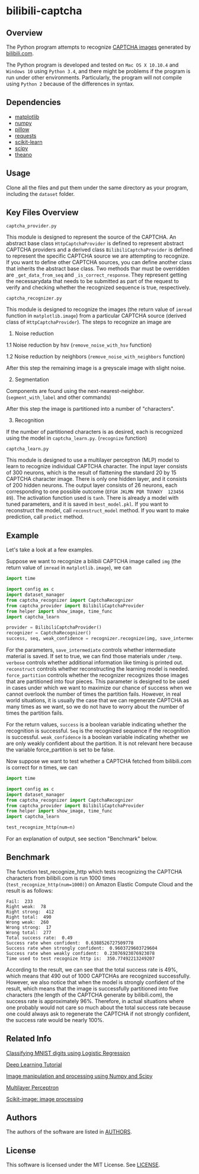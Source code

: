 # bilibili-captcha

## Overview

The Python program attempts to recognize [CAPTCHA images](http://www.bilibili.com/captcha) generated by [bilibili.com](http://www.bilibili.com/).

The Python program is developed and tested on `Mac OS X 10.10.4` and `Windows 10` using `Python 3.4`, and there might be
problems if the program is run under other environments. Particularly, the program will not compile using `Python 2` because of the differences in syntax.

## Dependencies

- [matplotlib](http://matplotlib.org)
- [numpy](http://www.numpy.org)
- [pillow](https://python-pillow.github.io/)
- [requests](http://www.python-requests.org/en/latest)
- [scikit-learn](http://scikit-learn.org/stable)
- [scipy](http://www.scipy.org)
- [theano](http://deeplearning.net/software/theano)

## Usage

Clone all the files and put them under the same directory as your program, including the `dataset` folder.

## Key Files Overview

`captcha_provider.py`

This module is designed to represent the source of the CAPTCHA. An abstract base class `HttpCaptchaProvider` is 
defined to represent abstract CAPTCHA providers and a derived class `BilibiliCaptchaProvider` is defined to 
represent the specific CAPTCHA source we are attempting to recognize. If you want to define other CAPTCHA 
sources, you can define another class that inherits the abstract base class. Two methods thar must be
overridden are `_get_data_from_seq` and `_is_correct_response`. They represent getting the necessarydata that needs to be submitted as part of the request to verify and checking whether the recognized sequence is true, respectively.

`captcha_recognizer.py`

This module is designed to recognize the images (the return value of `imread` function in `matplotlib.image`) from a particular CAPTCHA source (derived class of `HttpCaptchaProvider`). The steps to recognize an image are

1. Noise reduction

  1.1 Noise reduction by hsv (`remove_noise_with_hsv` function)

  1.2 Noise reduction by neighbors (`remove_noise_with_neighbors` function)

  After this step the remaining image is a greyscale image with slight noise.

2. Segmentation

  Components are found using the next-nearest-neighbor. (`segment_with_label` and other commands)

  After this step the image is partitioned into a number of "characters".

3. Recognition

  If the number of partitioned characters is as desired, each is recognized using the model in `captcha_learn.py`. (`recognize` function)

`captcha_learn.py`

This module is designed to use a multilayer perceptron (MLP) model to learn to recognize individual CAPTCHA character.
The input layer consists of 300 neurons, which is the result of flattening the standard 20 by 15 CAPTCHA character image.
There is only one hidden layer, and it consists of 200 hidden neurons.
The output layer consists of 26 neurons, each corresponding to one possible outcome (`EFGH JKLMN PQR TUVWXY  123456 89`).
The activation function used is `tanh`.
There is already a model with tuned parameters, and it is saved in `best_model.pkl`.
If you want to reconstruct the model, call `reconstruct_model` method.
If you want to make prediction, call `predict` method.

## Example

Let's take a look at a few examples.

Suppose we want to recognize a bilibili CAPTCHA image called `img` (the return value of `imread` in `matplotlib.image`), we can

```python
import time

import config as c
import dataset_manager
from captcha_recognizer import CaptchaRecognizer
from captcha_provider import BilibiliCaptchaProvider
from helper import show_image, time_func
import captcha_learn

provider = BilibiliCaptchaProvider()
recognizer = CaptchaRecognizer()
success, seq, weak_confidence = recognizer.recognize(img, save_intermediate=True, verbose=True,reconstruct=False, force_partition=False)
```

For the parameters,
`save_intermediate` controls whether intermediate material is saved.
If set to true, we can find those materials under `/temp`.
`verbose` controls whether additional information like timing is printed out.
`reconstruct` controls whether reconstructing the learning model is needed.
`force_partition` controls whether the recognizer recognizes those images that are partitioned into four pieces.
This parameter is designed to be used in cases under which we want to maximize our chance of success when we cannot
overlook the number of times the partition fails. However, in real world situations,
it is usually the case that we can regenerate CAPTCHA as many times as we want, so we do not have to worry about the number of times the partition fails.

For the return values,
`success` is a boolean variable indicating whether the recognition is successful.
`Seq` is the recognized sequence if the recognition is successful.
`weak_confidence` is a boolean variable indicating whether we are only weakly confident about the partition.
It is not relevant here because the variable force_partition is set to be false.

Now suppose we want to test whether a CAPTCHA fetched from bilibili.com is correct for n times, we can

```python
import time

import config as c
import dataset_manager
from captcha_recognizer import CaptchaRecognizer
from captcha_provider import BilibiliCaptchaProvider
from helper import show_image, time_func
import captcha_learn

test_recognize_http(num=n)
```

For an explanation of output, see section "Benchmark" below.   


## Benchmark

The function test_recognize_http which tests recognizing the CAPTCHA characters from bilibili.com is run 1000 times
(`test_recognize_http(num=1000)`) on Amazon Elastic Compute Cloud and the result is as follows:

```
Fail:  233
Right weak:  78
Right strong:  412
Right total:  490
Wrong weak:  260
Wrong strong:  17
Wrong total:  277
Total success rate:  0.49
Success rate when confident:  0.6388526727509778
Success rate when strongly confident:  0.9603729603729604
Success rate when weakly confident:  0.23076923076923078
Time used to test recognize http is:  350.77492213249207
```

According to the result, we can see that the total success rate is 49%, which means that 490 out of 1000 CAPTCHAs are
recognized successfully. However, we also notice that when the model is strongly confident of the result, which means that
the image is successfully partitioned into five characters (the length of the CAPTCHA generate by bilibili.com),
the success rate is approximately 96%. Therefore, in actual situations where one probably would not care so much about
the total success rate because one could always ask to regenerate the CAPTCHA if not strongly confident,
the success rate would be nearly 100%.

## Related Info

[Classifying MNIST digits using Logistic Regression](http://deeplearning.net/tutorial/logreg.html)

[Deep Learning Tutorial](http://deeplearning.net/tutorial/contents.html)

[Image manipulation and processing using Numpy and Scipy](http://scipy-lectures.github.io/advanced/image_processing/)

[Multilayer Perceptron](http://deeplearning.net/tutorial/mlp.html)

[Scikit-image: image processing](http://scipy-lectures.github.io/packages/scikit-image/)

## Authors

The authors of the software are listed in [AUTHORS](AUTHORS).

## License

This software is licensed under the MIT License. See [LICENSE](LICENSE).
